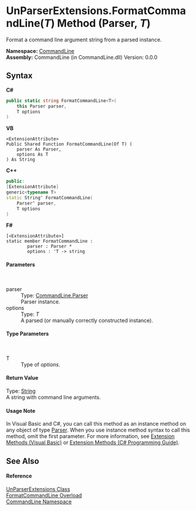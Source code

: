 # UnParserExtensions.FormatCommandLine(*T*) Method (Parser, *T*)
 

Format a command line argument string from a parsed instance.

**Namespace:**&nbsp;<a href="N_CommandLine">CommandLine</a><br />**Assembly:**&nbsp;CommandLine (in CommandLine.dll) Version: 0.0.0

## Syntax

**C#**<br />
``` C#
public static string FormatCommandLine<T>(
	this Parser parser,
	T options
)

```

**VB**<br />
``` VB
<ExtensionAttribute>
Public Shared Function FormatCommandLine(Of T) ( 
	parser As Parser,
	options As T
) As String
```

**C++**<br />
``` C++
public:
[ExtensionAttribute]
generic<typename T>
static String^ FormatCommandLine(
	Parser^ parser, 
	T options
)
```

**F#**<br />
``` F#
[<ExtensionAttribute>]
static member FormatCommandLine : 
        parser : Parser * 
        options : 'T -> string 

```


#### Parameters
&nbsp;<dl><dt>parser</dt><dd>Type: <a href="T_CommandLine_Parser">CommandLine.Parser</a><br />Parser instance.</dd><dt>options</dt><dd>Type: *T*<br />A parsed (or manually correctly constructed instance).</dd></dl>

#### Type Parameters
&nbsp;<dl><dt>T</dt><dd>Type of *options*.</dd></dl>

#### Return Value
Type: <a href="https://docs.microsoft.com/dotnet/api/system.string" target="_blank">String</a><br />A string with command line arguments.

#### Usage Note
In Visual Basic and C#, you can call this method as an instance method on any object of type <a href="T_CommandLine_Parser">Parser</a>. When you use instance method syntax to call this method, omit the first parameter. For more information, see <a href="https://docs.microsoft.com/dotnet/visual-basic/programming-guide/language-features/procedures/extension-methods">Extension Methods (Visual Basic)</a> or <a href="https://docs.microsoft.com/dotnet/csharp/programming-guide/classes-and-structs/extension-methods">Extension Methods (C# Programming Guide)</a>.

## See Also


#### Reference
<a href="T_CommandLine_UnParserExtensions">UnParserExtensions Class</a><br /><a href="Overload_CommandLine_UnParserExtensions_FormatCommandLine">FormatCommandLine Overload</a><br /><a href="N_CommandLine">CommandLine Namespace</a><br />